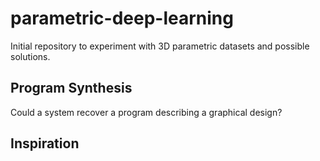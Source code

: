 # parametric-deep-learning
Initial repository to experiment with 3D parametric datasets and possible solutions.

## Program Synthesis
Could a system recover a program describing a graphical design? 

## Inspiration